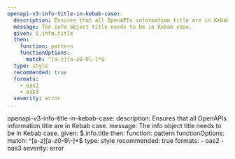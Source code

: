 ```yaml
---
openapi-v3-info-title-in-kebab-case:
  description: Ensures that all OpenAPIs information title are in Kebab case.
  message: The info object title needs to be in Kebab case.
  given: $.info.title
  then:
    function: pattern
    functionOptions:
      match: ^[a-z][a-z0-9\-]*$
  type: style
  recommended: true
  formats:
    - oas2
    - oas3
  severity: error
...
```

openapi-v3-info-title-in-kebab-case:
  description: Ensures that all OpenAPIs information title are in Kebab case.
  message: The info object title needs to be in Kebab case.
  given: $.info.title
  then:
    function: pattern
    functionOptions:
      match: ^[a-z][a-z0-9\-]*$
  type: style
  recommended: true
  formats:
    - oas2
    - oas3
  severity: error
